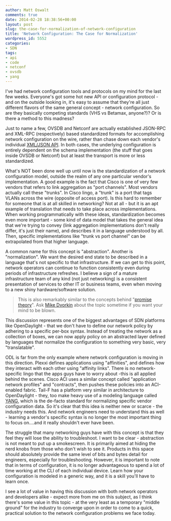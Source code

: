 ```yaml
---
author: Matt Oswalt
comments: true
date: 2014-02-28 18:38:56+00:00
layout: post
slug: the-case-for-normalization-of-network-configuration
title: 'Network Configuration: The Case for Normalization'
wordpress_id: 5552
categories:
- SDN
tags:
- api
- code
- netconf
- ovsdb
- yang
---
```


I've had network configuration tools and protocols on my mind for the last few weeks. Everyone's got some hot new API or configuration protocol - and on the outside looking in, it's easy to assume that they're all just different flavors of the same general concept - network configuration. So are they basically competing standards (VHS vs Betamax, anyone?)? Or is there a method to this madness?

Just to name a few, OVSDB and Netconf are actually established JSON-RPC and XML-RPC (respectively) based standardized formats for accomplishing network configuration on the wire, rather than chase down each vendor's individual [XML/JSON API](https://keepingitclassless.net/2014/02/cisco-aci-nexus-9000-nxapi/). In both cases, the underlying configuration is entirely dependent on the schema implementation (the stuff that goes inside OVSDB or Netconf) but at least the transport is more or less standardized.

What's NOT been done well up until now is the standardization of a network configuration model, outside the realm of any one particular vendor's implementation. A good example is the fact that Cisco is one of very few vendors that refers to link aggregation as "port channels". Most vendors actually call these "trunks". In Cisco lingo, a "trunk" is a port that tags VLANs across the wire (opposite of access port). Is this hard to remember for someone that is at all skilled in networking? Not at all - but it is an apt example of translation that needs to take place across implementations. When working programmatically with these ideas, standardization becomes even more important - some kind of data model that takes the general idea that we're trying to convey (link aggregation implementations don't really differ, it's just their name), and describes it in a language understood by all. Then, specific implementations like "trunk vs port channel" can be extrapolated from that higher language.

A common name for this concept is "abstraction". Another is "normalization". We want the desired end state to be described in a language that's not specific to that infrastructure. If we can get to this point, network operators can continue to function consistently even during periods of infrastructure refreshes. I believe a sign of a mature infrastructure team of any kind (not just networking) is a consistent presentation of services to other IT or business teams, even when moving to a new shiny hardware/software solution.

> This is also remarkably similar to the concepts behind "[promise theory](http://en.wikipedia.org/wiki/Promise_theory)". Ask [Mike Dvorkin](https://twitter.com/dvorkinista) about the topic sometime if you want your mind to be blown.

This discussion represents one of the biggest advantages of SDN platforms like OpenDaylight - that we don't have to define our network policy by adhering to a specific per-box syntax. Instead of treating the network as a collection of boxes, we can now apply policy on an abstracted layer defined by languages that normalize the configuration to something very basic, very "translatable".

ODL is far from the only example where network configuration is moving in this direction. Plexxi defines applications using "affinities", and defines how they interact with each other using "affinity links". There is no network-specific lingo that the apps guys have to worry about -this is all applied behind the scenes. Cisco ACI uses a similar concept called "application network profiles" and "contracts", then pushes these policies into an ACI-enabled fabric. Tail-F has a platform very similar in architecture to OpenDaylight - they, too make heavy use of a modeling language called [YANG](https://tools.ietf.org/html/rfc6020), which is the de-facto standard for normalizing specific vendor configuration data. So it's clear that this idea is neither new or scarce - the industry needs this. And network engineers need to understand this as well - learning a vendor's specific syntax is no longer the most important thing to focus on....and it really shouldn't ever have been.

The struggle that many networking guys have with this concept is that they feel they will lose the ability to troubleshoot. I want to be clear - abstraction is not meant to put up a smokescreen. It is primarily aimed at hiding the nerd knobs from those who don't wish to see it. Products in this space should absolutely provide the same level of bits and bytes detail for engineers, especially for troubleshooting. However, it is important to note that in terms of configuration, it is no longer advantageous to spend a lot of time working at the CLI of each individual device. Learn how your configuration is modeled in a generic way, and it is a skill you'll have to learn once.

I see a lot of value in having this discussion with both network operators and developers alike - expect more from me on this subject, as I think there's some value in this topic - at the very least as a temporary "middle ground" for the industry to converge upon in order to come to a quick, practical solution to the network configuration problems we face today.
